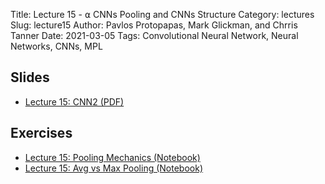 Title: Lecture 15 - ⍺ CNNs Pooling and CNNs Structure
Category: lectures
Slug: lecture15
Author: Pavlos Protopapas, Mark Glickman, and Chrris Tanner
Date: 2021-03-05
Tags: Convolutional Neural Network, Neural Networks, CNNs, MPL

## Slides
- [Lecture 15: CNN2 (PDF)]({attach}presentation/CNN2.pdf)

## Exercises    
- [Lecture 15: Pooling Mechanics (Notebook)]({filename}notebook/pooling-scaffold.ipynb)
- [Lecture 15: Avg vs Max Pooling (Notebook)]({filename}notebook/pooling_scaffold.ipynb)